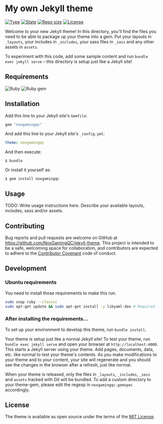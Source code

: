 # My own Jekyll theme

[![Type](https://img.shields.io/badge/project%20type-theme-blue?style=for-the-badge&labelColor=333333)](#)
[![State](https://img.shields.io/badge/state-maintained-228C22?style=for-the-badge&labelColor=333333)](#)
[![Repo size](https://img.shields.io/github/repo-size/NoxGamingQC/jekyll-theme?style=for-the-badge&logo=github&logoColor=%23ffffff&labelColor=333333)](#)
[![License](https://img.shields.io/github/license/NoxGamingQC/jekyll-theme?style=for-the-badge&labelColor=333333)](#)

Welcome to your new Jekyll theme! In this directory, you'll find the files you need to be able to package up your theme into a gem. Put your layouts in `_layouts`, your includes in `_includes`, your sass files in `_sass` and any other assets in `assets`.

To experiment with this code, add some sample content and run `bundle exec jekyll serve` – this directory is setup just like a Jekyll site!

## Requirements

![Ruby](https://img.shields.io/badge/ruby-^2.5.0-%23CC342D.svg?style=for-the-badge&logo=ruby&labelColor=333333&logoColor=white)
![Ruby gem](https://img.shields.io/badge/ruby%20gem-0.2.1-%23CC342D.svg?style=for-the-badge&logo=ruby&labelColor=333333&logoColor=white)

## Installation


Add this line to your Jekyll site's `Gemfile`:

```ruby
gem "noxgamingqc"
```

And add this line to your Jekyll site's `_config.yml`:

```yaml
theme: noxgamingqc
```

And then execute:

    $ bundle

Or install it yourself as:

    $ gem install noxgamingqc

## Usage

TODO: Write usage instructions here. Describe your available layouts, includes, sass and/or assets.

## Contributing

Bug reports and pull requests are welcome on GitHub at https://github.com/NoxGamingQC/jekyll-theme. This project is intended to be a safe, welcoming space for collaboration, and contributors are expected to adhere to the [Contributor Covenant](https://www.contributor-covenant.org/) code of conduct.

## Development

### Ubuntu requirements
You need to install those requirements to make this run.

```bash
sudo snap ruby --classic
sudo apt-get update && sudo apt-get install -y libyaml-dev # Required to install bootstrap
```

### After installing the requirements...

To set up your environment to develop this theme, run `bundle install`.

Your theme is setup just like a normal Jekyll site! To test your theme, run `bundle exec jekyll serve` and open your browser at `http://localhost:4000`. This starts a Jekyll server using your theme. Add pages, documents, data, etc. like normal to test your theme's contents. As you make modifications to your theme and to your content, your site will regenerate and you should see the changes in the browser after a refresh, just like normal.

When your theme is released, only the files in `_layouts`, `_includes`, `_sass` and `assets` tracked with Git will be bundled.
To add a custom directory to your theme-gem, please edit the regexp in `noxgamingqc.gemspec` accordingly.

## License

The theme is available as open source under the terms of the [MIT License](https://opensource.org/licenses/MIT).

